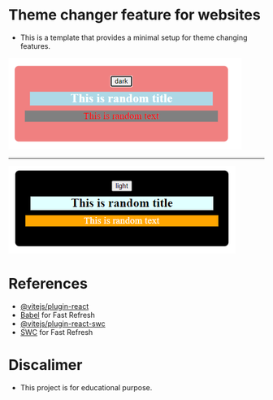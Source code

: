 # Theme changer feature for websites
- This is a template that provides a minimal setup for theme changing features.

![expected light theme](./docs/light.png)

---

![expected dark theme](./docs/dark.png)

# References

- [@vitejs/plugin-react](https://github.com/vitejs/vite-plugin-react/blob/main/packages/plugin-react/README.md)
- [Babel](https://babeljs.io/) for Fast Refresh
- [@vitejs/plugin-react-swc](https://github.com/vitejs/vite-plugin-react-swc)
- [SWC](https://swc.rs/) for Fast Refresh

# Discalimer

- This project is for educational purpose.
